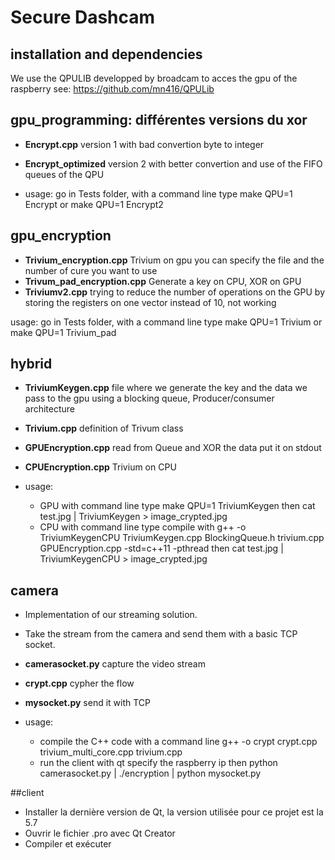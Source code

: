 # Secure Dashcam

## installation and dependencies

We use the QPULIB developped by broadcam to acces the gpu of the raspberry
see: https://github.com/mn416/QPULib


## gpu_programming: différentes versions du xor
* __Encrypt.cpp__ version 1 with bad convertion byte to integer
* __Encrypt_optimized__ version 2 with better convertion and use of the FIFO queues of the QPU

* usage: go in Tests folder, with a command line type make QPU=1 Encrypt or make QPU=1 Encrypt2

## gpu_encryption

* __Trivium_encryption.cpp__ Trivium on gpu you can specify the file and the number of cure you want to use
* __Trivum_pad_encryption.cpp__ Generate a key on CPU, XOR on GPU
* __Triviumv2.cpp__ trying to reduce the number of operations on the GPU by storing the registers on one vector instead of 10, not working

usage: go in Tests folder, with a command line type make QPU=1 Trivium or make QPU=1 Trivium_pad

## hybrid

* __TriviumKeygen.cpp__ file where we generate the key and the data we pass to the gpu using a blocking queue, Producer/consumer architecture
* __Trivium.cpp__ definition of Trivum class
* __GPUEncryption.cpp__ read from Queue and XOR the data put it on stdout
* __CPUEncryption.cpp__ Trivium on CPU

* usage: 
  * GPU with command line type make QPU=1 TriviumKeygen then cat test.jpg | TriviumKeygen > image_crypted.jpg
  * CPU with command line type compile with g++ -o TriviumKeygenCPU TriviumKeygen.cpp BlockingQueue.h trivium.cpp GPUEncryption.cpp -std=c++11 -pthread then cat test.jpg | TriviumKeygenCPU > image_crypted.jpg

## camera

* Implementation of our streaming solution.
* Take the stream from the camera and send them with a basic TCP socket.

* __camerasocket.py__ capture the video stream
* __crypt.cpp__ cypher the flow
* __mysocket.py__ send it with TCP

* usage:
  * compile the C++ code with a command line g++ -o crypt crypt.cpp trivium_multi_core.cpp trivium.cpp 
  * run the client with qt specify the raspberry ip then python camerasocket.py | ./encryption | python mysocket.py
  
##client
* Installer la dernière version de Qt,  la version utilisée pour ce projet est la 5.7
* Ouvrir le fichier .pro avec Qt Creator
* Compiler et exécuter


